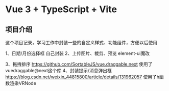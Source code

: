 # Vue 3 + TypeScript + Vite
## 项目介绍
这个项目记录，学习工作中封装一些的自定义样式、功能组件，方便以后使用

1、日期/月份选择框
    自己封装
2、上传图片、裁剪、预览 
    element-ui魔改

3、拖拽排序
    https://github.com/SortableJS/vue.draggable.next
    使用了 vuedraggable@next这个库
4、封装提示/消息弹出框
    https://blog.csdn.net/weixin_44815800/article/details/131962057
    使用了h函数渲染VRNode
    


